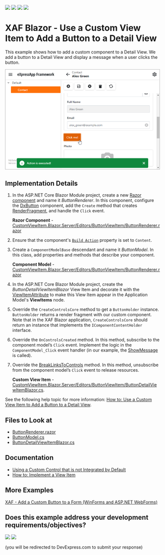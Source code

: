 <!-- default badges list -->
![](https://img.shields.io/endpoint?url=https://codecentral.devexpress.com/api/v1/VersionRange/390342511/22.2.4%2B)
[![](https://img.shields.io/badge/Open_in_DevExpress_Support_Center-FF7200?style=flat-square&logo=DevExpress&logoColor=white)](https://supportcenter.devexpress.com/ticket/details/T1017666)
[![](https://img.shields.io/badge/📖_How_to_use_DevExpress_Examples-e9f6fc?style=flat-square)](https://docs.devexpress.com/GeneralInformation/403183)
[![](https://img.shields.io/badge/💬_Leave_Feedback-feecdd?style=flat-square)](#does-this-example-address-your-development-requirementsobjectives)
<!-- default badges end -->
# XAF Blazor - Use a Custom View Item to Add a Button to a Detail View

This example shows how to add a custom component to a Detail View. We add a button to a Detail View and display a message when a user clicks the button.

![](./images/blazor-custom-view-button.png)

## Implementation Details

1. In the ASP.NET Core Blazor Module project, create a new [Razor component](https://docs.microsoft.com/en-us/aspnet/core/blazor/components/) and name it _ButtonRenderer_. In this component, configure the [DxButton](https://docs.devexpress.com/Blazor/DevExpress.Blazor.DxButton) component, add the `Create` method that creates [RenderFragment](https://docs.microsoft.com/en-us/dotnet/api/microsoft.aspnetcore.components.renderfragment), and handle the `Click` event. 

   **Razor Component** - [CustomViewItem.Blazor.Server/Editors/ButtonViewItem/ButtonRenderer.razor](./CS/EFCore/CustomViewItem/CustomViewItem.Blazor.Server/Editors/ButtonViewItem/ButtonRenderer.razor)
 
2. Ensure that the component's [`Build Action`](https://docs.microsoft.com/en-us/visualstudio/ide/build-actions) property is set to `Content`.

3. Create a `ComponentModelBase` descendant and name it _ButtonModel_. In this class, add properties and methods that describe your component.
   
   **Component Model** - [CustomViewItem.Blazor.Server/Editors/ButtonViewItem/ButtonRenderer.razor](./CS/EFCore/CustomViewItem/CustomViewItem.Blazor.Server/Editors/ButtonViewItem/ButtonModel.cs)

4. In the ASP.NET Core Blazor Module project, create the _ButtonDetailViewItemBlazor_ View Item and decorate it with the [ViewItemAttribute](https://docs.devexpress.com/eXpressAppFramework/DevExpress.ExpressApp.Editors.ViewItemAttribute) to make this View Item appear in the Application Model's **ViewItems** node.

5. Override the `CreateControlsCore` method to get a `ButtonHolder` instance. `ButtonHolder` returns a render fragment with our custom component. Note that in the XAF Blazor application, `CreateControlsCore` should return an instance that implements the `IComponentContentHolder` interface.

6. Override the `OnControlsCreated` method. In this method, subscribe to the component model’s `Click` event. Implement the logic in the `ComponentModel_Click` event handler (in our example, the [ShowMessage](https://docs.devexpress.com/eXpressAppFramework/DevExpress.ExpressApp.ShowViewStrategyBase.ShowMessage(System.String-DevExpress.ExpressApp.InformationType-System.Int32-DevExpress.ExpressApp.InformationPosition)) is called). 

7. Override the [BreakLinksToControls](https://docs.devexpress.com/eXpressAppFramework/DevExpress.ExpressApp.Editors.ListEditor.BreakLinksToControls) method. In this method, unsubscribe from the component model’s `Click` event to release resources.

   **Custom View Item** - [CustomViewItem.Blazor.Server/Editors/ButtonViewItem/ButtonDetailViewItemBlazor.cs](./CS/EFCore/CustomViewItem/CustomViewItem.Blazor.Server/Editors/ButtonViewItem/ButtonDetailViewItemBlazor.cs).
   
See the following help topic for more information: [How to: Use a Custom View Item to Add a Button to a Detail View](https://docs.devexpress.com/eXpressAppFramework/113653/ui-construction/view-items-and-property-editors/how-to-add-a-button-to-a-detail-view-using-custom-view-item).

<!-- default file list -->
## Files to Look at

* [ButtonRenderer.razor](./CS/EFCore/CustomViewItem/CustomViewItem.Blazor.Server/Editors/ButtonViewItem/ButtonRenderer.razor)
* [ButtonModel.cs](./CS/EFCore/CustomViewItem/CustomViewItem.Blazor.Server/Editors/ButtonViewItem/ButtonModel.cs)
* [ButtonDetailViewItemBlazor.cs](./CS/EFCore/CustomViewItem/CustomViewItem.Blazor.Server/Editors/ButtonViewItem/ButtonDetailViewItemBlazor.cs)
<!-- default file list end -->

## Documentation

* [Using a Custom Control that is not Integrated by Default](https://docs.devexpress.com/eXpressAppFramework/113610/ui-construction/using-a-custom-control-that-is-not-integrated-by-default/using-a-custom-control-that-is-not-integrated-by-default)
* [How to: Implement a View Item](https://docs.devexpress.com/eXpressAppFramework/112641/ui-construction/view-items-and-property-editors/how-to-implement-a-view-item)

## More Examples

[XAF - Add a Custom Button to a Form (WinForms and ASP.NET WebForms)](https://github.com/DevExpress-Examples/XAF_how-to-add-a-button-to-a-form-using-custom-view-item-t137443)
<!-- feedback -->
## Does this example address your development requirements/objectives?

[<img src="https://www.devexpress.com/support/examples/i/yes-button.svg"/>](https://www.devexpress.com/support/examples/survey.xml?utm_source=github&utm_campaign=xaf-custom-view-item-blazor&~~~was_helpful=yes) [<img src="https://www.devexpress.com/support/examples/i/no-button.svg"/>](https://www.devexpress.com/support/examples/survey.xml?utm_source=github&utm_campaign=xaf-custom-view-item-blazor&~~~was_helpful=no)

(you will be redirected to DevExpress.com to submit your response)
<!-- feedback end -->
